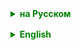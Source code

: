 <details style="margin-top: 16px">
  <summary style="cursor: pointer; color: green;"><b>на Русском</b></summary>

## Полиморфизм

Полиморфизм - одно из четырёх основных понятий объектно-ориентированного программирования (ООП) наряду с инкапсуляцией, наследованием и абстракцией. Это понятие происходит от греческих слов: "поли" (много) и "морф" (форма), и, действительно, **полиморфизм позволяет объектам принимать множество форм**.

А дальше, как говорится, "возможны варианты".
Существует множество определений для явления полиморфизма. Включая очень мудреные и не понятных, даже после 5го прочтения этого определения.

**Полиморфизм** — это концепция объектно-ориентированного программирования (ООП), которая позволяет рассматривать объекты разных классов как объекты общего класса. В Java полиморфизм означает, что метод может иметь несколько реализаций в зависимости от типа объекта, с которым выполняется операция.

**Полиморфизмом** называется возможность работать с несколькими типами так, как будто это один и тот же тип и в то же время поведение каждого типа будет уникальным в зависимости от его реализации.

**Полиморфизм** — одна из четырех фундаментальных концепций объектно-ориентированного программирования, которая позволяет выполнять определенную задачу(действие) несколькими способами.

Полиморфизм позволяет рассматривать объекты как объекты их базового класса, что позволяет писать общий код, делая его более гибким и пригодным для повторного использования. Это позволяет создавать более многоразовый и удобный в сопровождении код, а также повышает читаемость кода.



- **Статический полиморфизм (компиляционный)**: реализуется с помощью перегрузки методов. Компилятор определяет, какой метод нужно вызывать на основе объявления метода (имя метода и список параметров).

- **Динамический полиморфизм (времени выполнения)**: реализуется с помощью переопределения методов. Время выполнения (JVM) определяет, какой метод вызывать на основе фактического объекта, на котором вызывается метод.

"Динамический полиморфизм" (полиморфизм времени выполнения, который реализуется через переопределение методов) часто называется "истинным полиморфизмом". Это потому, что во время выполнения решение о том, какой метод вызвать, принимается на основе реального типа объекта, что и является ключевой особенностью полиморфизма в объектно-ориентированном программировании.

---

Да, полиморфизм - это точно про гибкость. Основной механизм в Java, делающий наш код гибким.

Т.к. класс содержит все методы класса, от которого он был унаследован, то объект этого класса можно сохранить в переменную любого из его типов родителей.

Если в результате присваивания мы двигаемся по цепочке наследования вверх (к типу Object), то это — расширение типа (оно же — восходящее преобразование или upcasting), а если вниз, к типу объекта, то это — сужение типа (оно же — нисходящее преобразование или down-casting).

---

## Класс Object

Класс `Object` в Java занимает особое место в иерархии классов языка программирования Java. Он является корнем иерархии классов в Java, что означает, что любой другой класс неявно наследуется от класса `Object`, если только не указано иное. Это обеспечивает базовую функциональность для всех объектов в Java и является основой для реализации полиморфизма.

### Наследование и Класс Object

Когда класс не расширяет явно другой класс, он неявно наследуется от класса `Object`. Это означает, что любой объект в Java наследует базовые методы класса `Object`, которые могут быть переопределены для изменения их поведения в подклассах. Наследование от `Object` обеспечивает общий тип для всех объектов и позволяет использовать любой объект в Java там, где ожидается `Object`.

### Полиморфизм и Класс Object

Полиморфизм в Java позволяет одной и той же переменной ссылочного типа указывать на объекты различных типов. Благодаря тому, что все классы наследуются от `Object`, переменную типа `Object` можно использовать для ссылки на любой объект независимо от его конкретного класса. Это позволяет, например, хранить в коллекциях объекты различных типов, поскольку все они являются наследниками класса `Object`.

### Основные Методы Класса Object

Класс `Object` предоставляет несколько методов, которые имеют большое значение для работы с объектами в Java:

- **`equals(Object obj)`**: Определяет, равен ли текущий объект другому объекту. Метод можно переопределить в подклассах для реализации сравнения объектов по значению.
- **`hashCode()`**: Возвращает хеш-код объекта, который используется в коллекциях, таких как `HashMap`. Переопределение этого метода важно при изменении поведения метода `equals`, чтобы поддерживать контракт между `equals` и `hashCode`.
- **`toString()`**: Возвращает строковое представление объекта. Часто переопределяется в подклассах для предоставления более информативного описания объекта.
- **`clone()`**: Создаёт и возвращает копию объекта. Чтобы использовать этот метод, класс должен реализовать интерфейс `Cloneable`.
- **`getClass()`**: Возвращает объект `Class`, который представляет класс выполнения объекта. Этот метод может быть использован для получения метаинформации о классе.
- **`finalize()`**: Вызывается сборщиком мусора перед удалением объекта. Этот метод может быть переопределён для реализации очистки ресурсов перед уничтожением объекта, но его использование не рекомендуется из-за непредсказуемости работы сборщика мусора.

Все методы в [документации](https://docs.oracle.com/javase/8/docs/api/java/lang/Object.html).


Наследование от класса `Object` в Java гарантирует, что методы, определённые в классе `Object`, доступны во всех классах, даже если эти классы являются пользовательскими или частью Java API. Это означает, что каждый объект в Java наследует базовый набор методов, который может быть использован для выполнения фундаментальных операций, таких как сравнение объектов, получение хеш-кода объекта, получение строкового представления объекта и других.

### Наследование и Универсальность Методов

Благодаря наследованию от класса `Object`, мы имеем уверенность в том, что любой объект в Java будет обладать определённым базовым поведением. Это делает объекты в Java взаимозаменяемыми в контекстах, где ожидается тип `Object`, и обеспечивает базовую функциональность для любого типа объектов.

### Полиморфизм и Переопределение Методов

Полиморфизм в Java позволяет классам переопределить (override) методы, унаследованные от класса `Object`, для предоставления специфичного для класса поведения. Например, переопределяя метод `equals()`, можно определить, когда два объекта считаются равными на основе их содержимого, а не идентичности ссылок. Аналогично, переопределение `toString()` позволяет возвращать строковое представление объекта, которое может быть более информативным и понятным для человека.

Переопределение методов класса `Object` обеспечивает два важных аспекта полиморфизма:
- **Время компиляции**: Компилятор Java позволяет переопределить методы, гарантируя, что подклассы могут предоставлять собственную реализацию для унаследованных методов.
- **Время выполнения**: Виртуальная машина Java (JVM) во время выполнения определяет, какая версия метода должна быть вызвана на основе фактического типа объекта, что позволяет одной и той же ссылке вызывать различные реализации методов в зависимости от типа объекта, на который она указывает.

### Заключение

Таким образом, наличие методов класса `Object` во всех классах Java и возможность их переопределения являются фундаментальными аспектами объектно-ориентированного программирования в Java. Это обеспечивает универсальность и гибкость при работе с объектами различных типов, позволяя разработчикам модифицировать или расширять базовое поведение объектов для соответствия специфическим требованиям их программ.



</details>


<details style="margin-top: 16px">
  <summary style="cursor: pointer; color: green;"><b>English</b></summary>

## Polymorphism

Polymorphism is one of the four main concepts of object-oriented programming (OOP) alongside encapsulation, inheritance, and abstraction. The term stems from Greek words: "poly" (many) and "morph" (form). Indeed, **polymorphism allows objects to take on many forms**.

From here, as they say, "there are variations".
There are many definitions for the phenomenon of polymorphism. Including some that are very intricate and still not understood even after reading them five times.

**Polymorphism** is a concept of object-oriented programming (OOP) that allows treating objects of different classes as objects of a common class. In Java, polymorphism means that a method can have multiple implementations depending on the type of the object with which the operation is performed.

**Polymorphism** is the ability to work with several types as if they were the same type, while at the same time, the behavior of each type will be unique depending on its implementation.

**Polymorphism** is one of the four fundamental concepts of object-oriented programming that allows accomplishing a particular task (action) in several ways.

Polymorphism enables treating objects as objects of their base class, allowing for the writing of general code, making it more flexible and reusable. It allows for the creation of more reusable and maintainable code and also enhances the readability of the code.

- **Static Polymorphism (compile-time)**: implemented through method overloading. The compiler determines which method to call based on the method declaration (method name and parameter list).

- **Dynamic Polymorphism (run-time)**: implemented through method overriding. The runtime (JVM) determines which method to call based on the actual object on which the method is called.

"Dynamic polymorphism" (runtime polymorphism achieved through method overriding) is often termed "true polymorphism". This is because the decision on which method to call during runtime is based on the actual object type, which is the key feature of polymorphism in object-oriented programming.

---

Yes, polymorphism is indeed about flexibility. It's the primary mechanism in Java that renders our code flexible.

Since a class contains all methods of the class it inherits from, an object of this class can be stored in a variable of any of its parent types.

If, as a result of assignment, we move up the inheritance chain (towards the `Object` type), it's termed type widening (also known as upcasting). Conversely, if we move down, towards the object type, it's termed type narrowing (or downcasting).

---




---
### Class Object

The `Object` class in Java holds a special place in the hierarchy of the Java programming language. It is the root of the class hierarchy in Java, meaning that any other class implicitly inherits from the `Object` class unless otherwise specified. This provides basic functionality for all objects in Java and is the foundation for implementing polymorphism.

### Inheritance and the Object Class

When a class does not explicitly extend another class, it implicitly inherits from the `Object` class. This means that any object in Java inherits the basic methods of the `Object` class, which can be overridden to change their behavior in subclasses. Inheritance from `Object` provides a common type for all objects and allows any object in Java to be used where `Object` is expected.

### Polymorphism and the Object Class

Polymorphism in Java allows the same reference variable to refer to objects of different types. Thanks to all classes being inherited from `Object`, a variable of type `Object` can be used to refer to any object regardless of its specific class. This allows, for example, storing objects of different types in collections, since they are all descendants of the `Object` class.

### Main Methods of the Object Class

The `Object` class provides several methods that are significant for working with objects in Java:

- **`equals(Object obj)`**: Determines whether the current object is equal to another object. The method can be overridden in subclasses to implement object comparison by value.
- **`hashCode()`**: Returns the hash code of the object, which is used in collections, such as `HashMap`. Overriding this method is important when changing the behavior of `equals` to maintain the contract between `equals` and `hashCode`.
- **`toString()`**: Returns a string representation of the object. It is often overridden in subclasses to provide a more informative description of the object.
- **`clone()`**: Creates and returns a copy of the object. To use this method, the class must implement the `Cloneable` interface.
- **`getClass()`**: Returns the `Class` object that represents the runtime class of the object. This method can be used to obtain meta-information about the class.
- **`finalize()`**: Called by the garbage collector before the object is destroyed. This method can be overridden to implement resource cleanup before the object's destruction, but its use is not recommended due to the unpredictability of garbage collection operations.

All methods are documented in [the documentation](https://docs.oracle.com/javase/8/docs/api/java/lang/Object.html).

Inheritance from the `Object` class in Java guarantees that the methods defined in the `Object` class are available in all classes, even if these classes are user-defined or part of the Java API. This means that every object in Java inherits a basic set of methods that can be used for fundamental operations, such as comparing objects, obtaining an object's hash code, obtaining a string representation of an object, and others.

### Inheritance and Universality of Methods

Thanks to inheritance from the `Object` class, we can be assured that any object in Java will possess a certain basic behavior. This makes objects in Java interchangeable in contexts where the `Object` type is expected and provides basic functionality for any type of objects.

### Polymorphism and Method Overriding

Polymorphism in Java allows classes to override (override) methods inherited from the `Object` class to provide class-specific behavior. For example, by overriding the `equals()` method, one can define when two objects are considered equal based on their content, rather than identity of references. Similarly, overriding `toString()` allows returning a string representation of the object, which may be more informative and understandable for humans.

Overriding methods of the `Object` class provides two important aspects of polymorphism:
- **Compile-time**: The Java compiler allows overriding methods, ensuring that subclasses can provide their own implementation for inherited methods.
- **Runtime**: The Java Virtual Machine (JVM) determines at runtime which version of the method should be called based on the actual type of the object, allowing the same reference to call different implementations of methods depending on the type of object it points to.

### Conclusion

Thus, the presence of the `Object` class methods in all Java classes and the ability to override them are fundamental aspects of object-oriented programming in Java. This ensures universality and flexibility when working with objects of various types, allowing developers to modify or extend the basic behavior of objects to meet the specific requirements of their programs.

</details>


